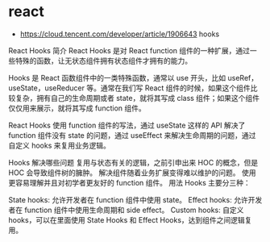# react

- https://cloud.tencent.com/developer/article/1906643  hooks

React Hooks 简介
React Hooks 是对 React function 组件的一种扩展，通过一些特殊的函数，让无状态组件拥有状态组件才拥有的能力。

Hooks 是 React 函数组件中的一类特殊函数，通常以 use 开头，比如 useRef，useState，useReducer 等。通常在我们写 React 组件的时候，如果这个组件比较复杂，拥有自己的生命周期或者 state，就将其写成 class 组件；如果这个组件仅仅用来展示，就将其写成 function 组件。

React Hooks 使用 function 组件的写法，通过 useState 这样的 API 解决了 function 组件没有 state 的问题，通过 useEffect 来解决生命周期的问题，通过自定义 hooks 来复用业务逻辑。

Hooks 解决哪些问题
复用与状态有关的逻辑，之前引申出来 HOC 的概念，但是 HOC 会导致组件树的臃肿。
解决组件随着业务扩展变得难以维护的问题。
使用更容易理解并且对初学者更友好的 function 组件。
用法
Hooks 主要分三种：

State hooks: 允许开发者在 function 组件中使用 state。
Effect hooks: 允许开发者在 function 组件中使用生命周期和 side effect。
Custom hooks: 自定义 hooks，可以在里面使用 State Hooks 和 Effect Hooks，达到组件之间逻辑复用。
